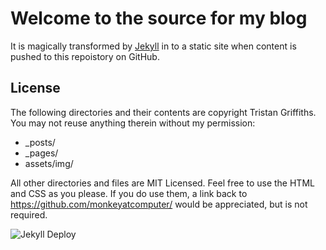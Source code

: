 # Welcome to the source for my blog

It is magically transformed by [Jekyll](https://jekyllrb.com/) in to a static site when content is pushed to this repoistory on GitHub.

## License

The following directories and their contents are copyright Tristan Griffiths. You may not reuse anything therein without my permission:

* \_posts/
* \_pages/
* assets/img/

All other directories and files are MIT Licensed. Feel free to use the HTML and CSS as you please. If you do use them, a link back to https://github.com/monkeyatcomputer/ would be appreciated, but is not required.

![Jekyll Deploy](https://github.com/monkeyatcomputer/monkeyatcomputer.github.io/workflows/Jekyll%20Deploy/badge.svg?branch=master)
